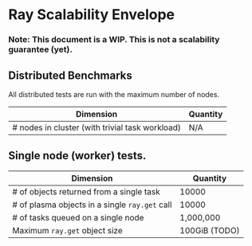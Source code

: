 # Ray Scalability Envelope

### Note: This document is a WIP. This is not a scalability guarantee (yet).

## Distributed Benchmarks

All distributed tests are run with the maximum number of nodes.

| Dimension | Quantity |
| --------- | -------- |
| # nodes in cluster (with trivial task workload) | N/A |


## Single node (worker) tests.

| Dimension | Quantity |
| --------- | -------- |
| # of objects returned from a single task | 10000 |
| # of plasma objects in a single `ray.get` call | 10000 |
| # of tasks queued on a single node | 1,000,000 |
| Maximum `ray.get` object size | 100GiB (TODO) |



    
